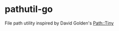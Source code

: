 # pathutil-go

File path utility inspired by David Golden's [Path::Tiny](https://metacpan.org/pod/Path::Tiny) 

